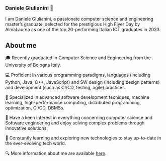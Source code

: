 ### Daniele Giulianini 👋
<!--
**danielegiulianini/danielegiulianini** is a ✨ _special_ ✨ repository because its `README.md` (this file) appears on your GitHub profile.

Here are some ideas to get you started:

- 🔭 I’m currently working on ...
- 🌱 I’m currently learning ...
- 👯 I’m looking to collaborate on ...
- 🤔 I’m looking for help with ...
- 💬 Ask me about ...
- 📫 How to reach me: ...
- 😄 Pronouns: ...
- ⚡ Fun fact: ...
-->

I am Daniele Giulianini, a passionate computer science and engineering master’s graduate, selected for the prestigious High Flyer Day by AlmaLaurea as one of the top 20-performing Italian ICT graduates in 2023.

## About me
🎓 Recently graduated in Computer Science and Engineering from the University of Bologna Italy.

💻 Proficient in various programming paradigms, languages (including Python, Java, C++, JavaScript) and SW design (including design patterns) and development (such as CI/CD, testing, agile) practices.

🔬 Specialized in advanced software development tecniques, machine learning, high-performance computing, distributed programming, optimization, CI/CD, DBMSs.

🤩 Have a keen interest in everything concerning computer science and Software engineering and enjoy solving complex problems through innovative solutions.

🌱 Constantly learning and exploring new technologies to stay up-to-date in the ever-evolving tech world.

🔍 More information about me are available [here](cv/cv).
